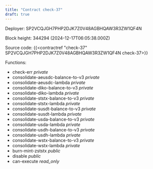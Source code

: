 ```yaml
---
title: "Contract check-37"
draft: true
---
```

Deployer: SP2VCQJGH7PHP2DJK7Z0V48AGBHQAW3R3ZW1QF4N


 



Block height: 344294 (2024-12-17T06:05:38.000Z)

Source code: {{<contractref "check-37" SP2VCQJGH7PHP2DJK7Z0V48AGBHQAW3R3ZW1QF4N check-37>}}

Functions:

* check-err _private_
* consolidate-aeusdc-balance-to-v3 _private_
* consolidate-aeusdc-lambda _private_
* consolidate-diko-balance-to-v3 _private_
* consolidate-diko-lambda _private_
* consolidate-ststx-balance-to-v3 _private_
* consolidate-ststx-lambda _private_
* consolidate-susdt-balance-to-v3 _private_
* consolidate-susdt-lambda _private_
* consolidate-usda-balance-to-v3 _private_
* consolidate-usda-lambda _private_
* consolidate-usdh-balance-to-v3 _private_
* consolidate-usdh-lambda _private_
* consolidate-wstx-balance-to-v3 _private_
* consolidate-wstx-lambda _private_
* burn-mint-zststx _public_
* disable _public_
* can-execute _read_only_
